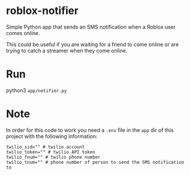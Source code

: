 # roblox-notifier
Simple Python app that sends an SMS notification when a Roblox user comes online.

This could be useful if you are waiting for a friend to come online or are trying to catch a streamer when they come online.

# Run
python3 `app/notifier.py`

# Note
In order for this code to work you need a `.env` file in the `app` dir of this project with the following information:
```
twilio_sid="" # twilio account
twilio_token="" # twilio API token
twilio_fnum="" # twilio phone number
twilio_tnum="" # phone number of person to send the SMS notification to
```
